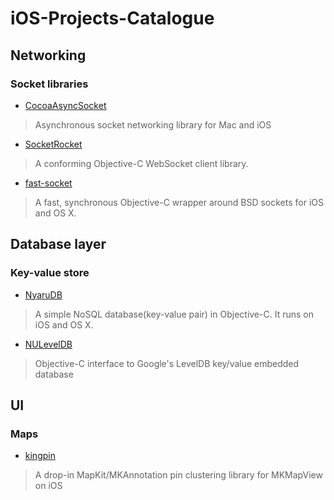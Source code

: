 iOS-Projects-Catalogue
======================

## Networking

### Socket libraries

* [CocoaAsyncSocket](https://github.com/robbiehanson/CocoaAsyncSocket)

> Asynchronous socket networking library for Mac and iOS

* [SocketRocket](https://github.com/square/SocketRocket)
  
> A conforming Objective-C WebSocket client library.

* [fast-socket](https://github.com/dreese/fast-socket)

> A fast, synchronous Objective-C wrapper around BSD sockets for iOS and
OS X.

## Database layer

### Key-value store

* [NyaruDB](https://github.com/kelp404/NyaruDB)

> A simple NoSQL database(key-value pair) in Objective-C. It runs on iOS
and OS X.

* [NULevelDB](https://github.com/nulayer/NULevelDB)

> Objective-C interface to Google's LevelDB key/value embedded database

## UI

### Maps

* [kingpin](https://github.com/itsbonczek/kingpin)

> A drop-in MapKit/MKAnnotation pin clustering library for MKMapView on
iOS


